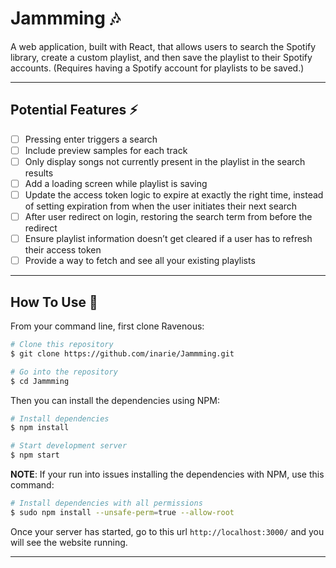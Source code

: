 # Jammming :notes:

A web application, built with React, that allows users to search the Spotify library, create a custom playlist, and then save the playlist to their Spotify accounts. (Requires having a Spotify account for playlists to be saved.)

---

## Potential Features :zap:

- [ ] Pressing enter triggers a search
- [ ] Include preview samples for each track
- [ ] Only display songs not currently present in the playlist in the search results
- [ ] Add a loading screen while playlist is saving
- [ ] Update the access token logic to expire at exactly the right time, instead of setting expiration from when the user initiates their next search
- [ ] After user redirect on login, restoring the search term from before the redirect
- [ ] Ensure playlist information doesn’t get cleared if a user has to refresh their access token
- [ ] Provide a way to fetch and see all your existing playlists

---

## How To Use 🔧

From your command line, first clone Ravenous:

```bash
# Clone this repository
$ git clone https://github.com/inarie/Jammming.git

# Go into the repository
$ cd Jammming

```

Then you can install the dependencies using NPM:

```bash
# Install dependencies
$ npm install

# Start development server
$ npm start
```

**NOTE**:
If your run into issues installing the dependencies with NPM, use this command:

```bash
# Install dependencies with all permissions
$ sudo npm install --unsafe-perm=true --allow-root
```

Once your server has started, go to this url `http://localhost:3000/` and you will see the website running.

---
